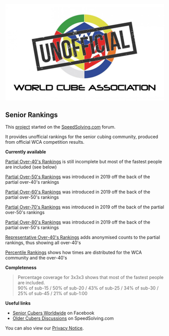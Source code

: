 ![alt text](img/logo.jpg "logo")
## Senior Rankings

This [project](https://github.com/Logiqx/wca-ipy) started on the [SpeedSolving.com](https://www.speedsolving.com/forum/threads/how-fast-are-the-over-40s-in-competitions.54128/) forum.

It provides unofficial rankings for the senior cubing community, produced from official WCA competition results.

**Currently available**

[Partial Over-40's Rankings](Partial_Rankings.md) is still incomplete but most of the fastest people are included (see below)

[Partial Over-50's Rankings](Partial_Rankings_50.md) was introduced in 2019 off the back of the partial over-40's rankings

[Partial Over-60's Rankings](Partial_Rankings_60.md) was introduced in 2019 off the back of the partial over-50's rankings

[Partial Over-70's Rankings](Partial_Rankings_70.md) was introduced in 2019 off the back of the partial over-50's rankings

[Partial Over-80's Rankings](Partial_Rankings_80.md) was introduced in 2019 off the back of the partial over-50's rankings

[Representative Over-40's Rankings](Senior_Rankings.md) adds anonymised counts to the partial rankings, thus showing all over-40's

[Percentile Rankings](Percentile_Rankings.md) shows how times are distributed for the WCA community and the over-40's

**Completeness**

>Percentage coverage for 3x3x3 shows that most of the fastest people are included.  
>90% of sub-15  /  50% of sub-20  /  43% of sub-25  /  34% of sub-30  /  25% of sub-45  /  21% of sub-1:00

**Useful links**

* [Senior Cubers Worldwide](https://www.facebook.com/groups/1604105099735401) on Facebook
* [Older Cubers Discussions](https://speedsolving.com/threads/older-cubers-discussions.37405/) on SpeedSolving.com

You can also view our [Privacy Notice](Privacy_Notice.md).
